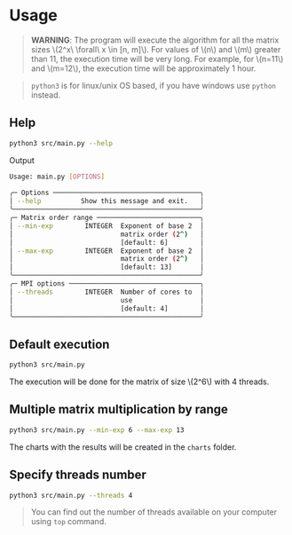 # Usage

> **WARNING**: The program will execute the algorithm for all the matrix sizes \\(2^x\ \forall\ x \in [n, m]\\). For values of \\(n\\) and \\(m\\) greater than 11, the execution time will be very long. For example, for \\(n=11\\) and \\(m=12\\), the execution time will be approximately 1 hour. 

> `python3` is for linux/unix OS based, if you have windows use `python` instead.

<!-- toc -->

## Help

```bash
python3 src/main.py --help
```

Output

```bash
Usage: main.py [OPTIONS]                        
                                                 
╭─ Options ─────────────────────────────────────╮
│ --help          Show this message and exit.   │
╰───────────────────────────────────────────────╯
╭─ Matrix order range ──────────────────────────╮
│ --min-exp        INTEGER  Exponent of base 2  │
│                           matrix order (2^)   │
│                           [default: 6]        │
│ --max-exp        INTEGER  Exponent of base 2  │
│                           matrix order (2^)   │
│                           [default: 13]       │
╰───────────────────────────────────────────────╯
╭─ MPI options ─────────────────────────────────╮
│ --threads        INTEGER  Number of cores to  │
│                           use                 │
│                           [default: 4]        │
╰───────────────────────────────────────────────╯
```
## Default execution

```bash
python3 src/main.py
```

The execution will be done for the matrix of size \\(2^6\\) with 4 threads.

## Multiple matrix multiplication by range

```bash
python3 src/main.py --min-exp 6 --max-exp 13
```

The charts with the results will be created in the `charts` folder.

## Specify threads number

```bash
python3 src/main.py --threads 4
```

> You can find out the number of threads available on your computer using `top` command.
